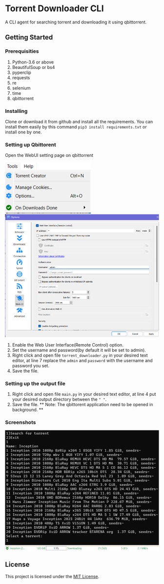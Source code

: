 # Torrent Downloader CLI

A CLI agent for searching torrent and downloading it using qbittorrent.

## Getting Started
### Prerequisities
1. Python-3.6 or above
2. BeautifulSoup or bs4
3. pyperclip
4. requests
5. re
6. selenium
7. time
8. qbittorrent

### Installing
Clone or download it from github and install all the requirements. You can install them easily by this command `pip3 install requirements.txt` or install one by one.

### Setting up Qbittorent
Open the WebUI setting page on qbittorrent

![qbit_settings_open](screenshots/qbit_settings_open.png)
![qbit_webui](screenshots/qbit_webui.png)

1. Enable the Web User Interface(Remote Control) option.
2. Set the username and password(by default it will be set to admin).
3. Right click and open file `torrent_downloader.py` in your desired text editor, at line 7 replace the `admin` and `password` with the username and password you set.
4. Save the file.

### Setting up the output file
1. Right click and open file `main.py` in your desired text editor, at line 4 put your desired output directory between the `" "`.
2. Save the file.
**
Note: The qbittorent application need to be opened in background.
**

### Screenshots
![CLI](screenshots/result_terminal.png)
![qbit](screenshots/result_qbit.png)


## License
This project is licensed under the [MIT License](LICENSE).

